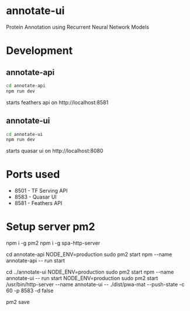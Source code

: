 # annotate-ui
Protein Annotation using Recurrent Neural Network Models

# Development

## annotate-api
```bash
cd annotate-api
npm run dev
```
starts feathers api on http://localhost:8581

## annotate-ui
```bash
cd annotate-ui
npm run dev
```
starts quasar ui on http://localhost:8080

# Ports used

* 8501 - TF Serving API
* 8583 - Quasar UI
* 8581 - Feathers API

# Setup server pm2
npm i -g pm2
npm i -g spa-http-server

cd annotate-api
NODE_ENV=production sudo pm2 start npm --name annotate-api -- run start

cd ../annotate-ui
NODE_ENV=production sudo pm2 start npm --name annotate-ui -- run start
NODE_ENV=production sudo pm2 start /usr/bin/http-server --name annotate-ui -- ./dist/pwa-mat --push-state -c 60 -p 8583 -d false

pm2 save
